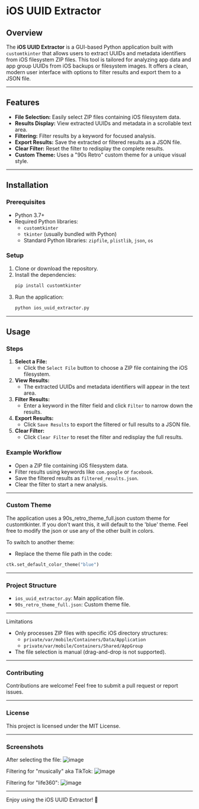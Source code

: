 # iOS UUID Extractor

## Overview
The **iOS UUID Extractor** is a GUI-based Python application built with `customtkinter` that allows users to extract UUIDs and metadata identifiers from iOS filesystem ZIP files. This tool is tailored for analyzing app data and app group UUIDs from iOS backups or filesystem images. It offers a clean, modern user interface with options to filter results and export them to a JSON file.

---

## Features
- **File Selection:** Easily select ZIP files containing iOS filesystem data.
- **Results Display:** View extracted UUIDs and metadata in a scrollable text area.
- **Filtering:** Filter results by a keyword for focused analysis.
- **Export Results:** Save the extracted or filtered results as a JSON file.
- **Clear Filter:** Reset the filter to redisplay the complete results.
- **Custom Theme:** Uses a "90s Retro" custom theme for a unique visual style.

---

## Installation

### Prerequisites
- Python 3.7+
- Required Python libraries:
  - `customtkinter`
  - `tkinter` (usually bundled with Python)
  - Standard Python libraries: `zipfile`, `plistlib`, `json`, `os`

### Setup
1. Clone or download the repository.
2. Install the dependencies:
   ```bash
   pip install customtkinter
3. Run the application:
   ``` python
   python ios_uuid_extractor.py
   ```

---

## Usage

### Steps
1. **Select a File:**
    - Click the `Select File` button to choose a ZIP file containing the iOS filesystem.
2. **View Results:**
    - The extracted UUIDs and metadata identifiers will appear in the text area.
3. **Filter Results:**
    - Enter a keyword in the filter field and click `Filter` to narrow down the results.
4. **Export Results:**
    - Click `Save Results` to export the filtered or full results to a JSON file.
5. **Clear Filter:**
    - Click `Clear Filter` to reset the filter and redisplay the full results.

### Example Workflow
- Open a ZIP file containing iOS filesystem data.
- Filter results using keywords like `com.google` or `facebook`.
- Save the filtered results as `filtered_results.json`.
- Clear the filter to start a new analysis.

---

### Custom Theme
The application uses a 90s_retro_theme_full.json custom theme for customtkinter. If you don't want this, it will default to the 'blue' theme. Feel free to modify the json or use any of the other built in colors. 

To switch to another theme:
- Replace the theme file path in the code:
``` python
ctk.set_default_color_theme("blue")
```

---

### Project Structure
- `ios_uuid_extractor.py`: Main application file.
- `90s_retro_theme_full.json`: Custom theme file.

---

Limitations
- Only processes ZIP files with specific iOS directory structures:
  - `private/var/mobile/Containers/Data/Application`
  - `private/var/mobile/Containers/Shared/AppGroup`
- The file selection is manual (drag-and-drop is not supported).

---

### Contributing
Contributions are welcome! Feel free to submit a pull request or report issues.

---

### License
This project is licensed under the MIT License.

---

### Screenshots
After selecting the file:
![image](https://github.com/user-attachments/assets/f3fb5a1d-e176-4941-a38a-6dd5bd59fcf0)

Filtering for "musically" aka TikTok:
![image](https://github.com/user-attachments/assets/13a83127-24d2-4591-9681-7e2107d7b60d)

Filtering for "life360":
![image](https://github.com/user-attachments/assets/400f9a51-d5e5-4efd-9d76-a1ed84de234c)



---

Enjoy using the iOS UUID Extractor! 🚀
